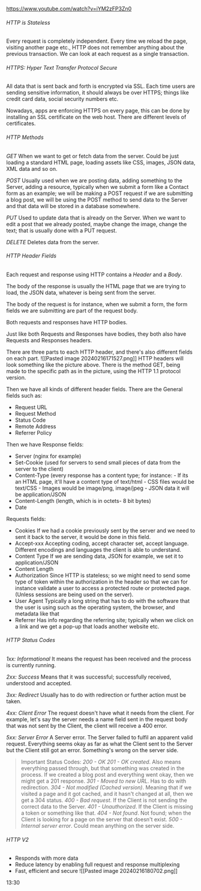 https://www.youtube.com/watch?v=iYM2zFP3Zn0

###### HTTP is Stateless
Every request is completely independent.
Every time we reload the page, visiting another page etc., HTTP does not remember anything about the previous transaction. 
We can look at each request as a single transaction.
 
###### HTTPS: Hyper Text Transfer Protocol Secure
All data that is sent back and forth is encrypted via SSL.
Each time users are sending sensitive information, it should always be over HTTPS; things like credit card data, social security numbers etc. 

Nowadays, apps are enforcing HTTPS on every page, this can be done by installing an SSL certificate on the web host. 
There are different levels of certificates. 

###### HTTP Methods

*GET*
When we want to get or fetch data from the server. Could be just loading a standard HTML page, loading assets like CSS, images, JSON data, XML data and so on. 

*POST*
Usually used when we are posting data, adding something to the Server, adding a resource, typically when we submit a form like a Contact form as an example; we will be making a POST request if we are submitting a blog post, we will be using the POST method to send data to the Server and that data will be stored in a database somewhere.

*PUT*
Used to update data that is already on the Server. 
When we want to edit a post that we already posted, maybe change the image, change the text; that is usually done with a PUT request.

*DELETE*
Deletes data from the server.

###### HTTP Header Fields
Each request and response using HTTP contains a *Header* and a *Body*.

The body of the response is usually the HTML page that we are trying to load, the JSON data, whatever is being sent from the server.

The body of the request is for instance, when we submit a form, the form fields we are submitting are part of the request body. 

Both requests and responses have HTTP bodies.

Just like both Requests and Responses have bodies, they both also have Requests and Responses headers. 

There are three parts to each HTTP header, and there's also different fields on each part. 
![[Pasted image 20240216171527.png]]
HTTP headers will look something like the picture above. 
There is the method GET, being made to the specific path as in the picture, using the HTTP 1.1 protocol version.

Then we have all kinds of different header fields. There are the General fields such as:
- Request URL
- Request Method
- Status Code
- Remote Address
- Referrer Policy

Then we have Response fields:
- Server (nginx for example)
- Set-Cookie (used for servers to send small pieces of data from the server to the client)
- Content-Type (every response has a content type; for instance: 
	  - If its an HTML page, it'll have a content type of text/html
	  - CSS files would be text/CSS 
	  - Images would be image/png, image/jpeg 
	  - JSON data it will be application/JSON
- Content-Length (length, which is in octets- 8 bit bytes)
- Date

Requests fields:
- Cookies 
	  If we had a cookie previously sent by the server and we need to sent it back to the server, it would be done in this field.
- Accept-xxx 
	  Accepting coding, accept character set, accept language. Different encodings and languages the client is able to understand.
- Content Type
	  If we are sending data, JSON for example, we set it to application/JSON
- Content Length
- Authorization 
	  Since HTTP is stateless; so we might need to send some type of token within the authorization in the header so that we can for instance validate a user to access a protected route or protected page. (Unless sessions are being used on the server).
- User Agent
	  Typically a long string that has to do with the software that the user is using such as the operating system, the browser, and metadata like that
- Referrer
	  Has info regarding the referring site; typically when we click on a link and we get a pop-up that loads another website etc. 

###### HTTP Status Codes
*1xx: Informational*
It means the request has been received and the process is currently running. 

*2xx: Success*
Means that it was successful; successfully received, understood and accepted.

*3xx: Redirect*
Usually has to do with redirection or further action must be taken.

*4xx: Client Error*
The request doesn't have what it needs from the client. 
For example, let's say the server needs a name field sent in the request body that was not sent by the Client, the client will receive a 400 error.

*5xx: Server Error*
A Server error. The Server failed to fulfil an apparent valid request. 
Everything seems okay as far as what the Client sent to the Server but the Client still got an error. 
Something's wrong on the server side. 

>Important Status Codes:
*200 - OK*
*201 - OK created*. Also means everything passed through, but that something was created in the process. If we created a blog post and everything went okay, then we might get a 201 response. 
*301 - Moved to new URL*. Has to do with redirection.
*304 - Not modified (Cached version)*. Meaning that if we visited a page and it got cached, and it hasn't changed at all, then we get a 304 status.
*400 - Bad request*. If the Client is not sending the correct data to the Server.
*401 - Unauthorized*. If the Client is missing a token or something like that. 
*404 - Not found*. Not found; when the Client is looking for a page on the server that doesn't exist. 
*500 - Internal server error*. Could mean anything on the server side.

###### HTTP V2
- Responds with more data
- Reduce latency by enabling full request and response multiplexing
- Fast, efficient and secure
 ![[Pasted image 20240216180702.png]]


13:30

